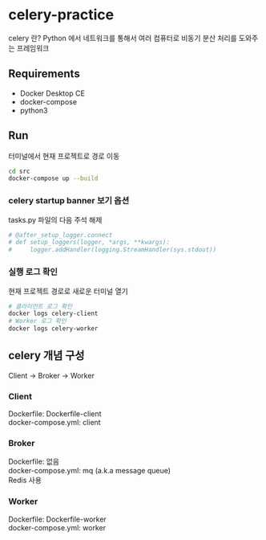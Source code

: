 # celery-practice
celery 란? Python 에서 네트워크를 통해서 여러 컴퓨터로 비동기 분산 처리를 도와주는 프레임워크

## Requirements
* Docker Desktop CE
* docker-compose
* python3

## Run
터미널에서 현재 프로젝트로 경로 이동
```bash
cd src
docker-compose up --build
```

### celery startup banner 보기 옵션
tasks.py 파일의 다음 주석 해제
```python
# @after_setup_logger.connect
# def setup_loggers(logger, *args, **kwargs):
#     logger.addHandler(logging.StreamHandler(sys.stdout))
```

### 실행 로그 확인
현재 프로젝트 경로로 새로운 터미널 열기
```bash
# 클라이언트 로그 확인
docker logs celery-client
# Worker 로그 확인
docker logs celery-worker
```

## celery 개념 구성
Client -> Broker -> Worker

### Client
Dockerfile: Dockerfile-client  
docker-compose.yml: client  

### Broker
Dockerfile: 없음  
docker-compose.yml: mq (a.k.a message queue)    
Redis 사용    

### Worker
Dockerfile: Dockerfile-worker  
docker-compose.yml: worker  


